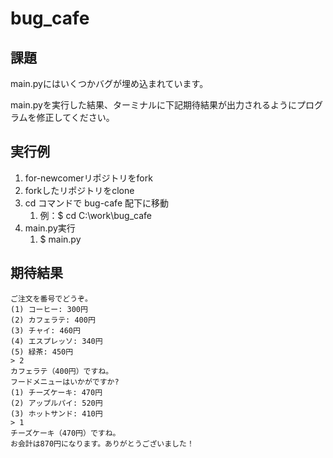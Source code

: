 # bug_cafe

## 課題

main.pyにはいくつかバグが埋め込まれています。

main.pyを実行した結果、ターミナルに下記期待結果が出力されるようにプログラムを修正してください。

## 実行例

1. for-newcomerリポジトリをfork
2. forkしたリポジトリをclone
3. cd コマンドで bug-cafe 配下に移動
   1. 例：$ cd C:\work\bug_cafe
4. main.py実行
   1. $ main.py

## 期待結果

```
ご注文を番号でどうぞ。
(1) コーヒー: 300円
(2) カフェラテ: 400円
(3) チャイ: 460円
(4) エスプレッソ: 340円
(5) 緑茶: 450円
> 2
カフェラテ（400円）ですね。
フードメニューはいかがですか?
(1) チーズケーキ: 470円
(2) アップルパイ: 520円
(3) ホットサンド: 410円
> 1
チーズケーキ（470円）ですね。
お会計は870円になります。ありがとうございました！
```
